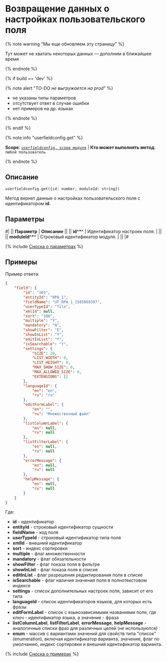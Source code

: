 # Возвращение данных о настройках пользовательского поля

{% note warning "Мы еще обновляем эту страницу" %}

Тут может не хватать некоторых данных — дополним в ближайшее время

{% endnote %}

{% if build == 'dev' %}

{% note alert "TO-DO _не выгружается на prod_" %}

- не указаны типы параметров
- отсутствует ответ в случае ошибки
- нет примеров на др. языках
  
{% endnote %}

{% endif %}

{% note info "userfieldconfig.get" %}

**Scope**: [`userfieldconfig, scope модуля`](../../../../scopes/permissions.md) | **Кто может выполнять метод**: `любой пользователь`

{% endnote %}

## Описание

```http
userfieldconfig.get({id: number, moduleId: string})
```

Метод вернет данные о настройках пользовательского поля с идентификатором **id**.

## Параметры

#|
|| **Параметр** | **Описание** ||
|| **id^*^** | Идентификатор настроек поля.  | ||
|| **moduleId^*^** | Строковый идентификатор модуля.  | ||
|#

{% include [Сноска о параметрах](../../../../../_includes/required.md) %}

## Примеры

Пример ответа:

```json
{
    "field": {
        "id": "165",
        "entityId": "RPA_1",
        "fieldName": "UF_RPA_1_1585069397",
        "userTypeId": "file",
        "xmlId": null,
        "sort": "100",
        "multiple": "Y",
        "mandatory": "N",
        "showFilter": "E",
        "showInList": "Y",
        "editInList": "Y",
        "isSearchable": "Y",
        "settings": {
            "SIZE": 20,
            "LIST_WIDTH": 0,
            "LIST_HEIGHT": 0,
            "MAX_SHOW_SIZE": 0,
            "MAX_ALLOWED_SIZE": 0,
            "EXTENSIONS": []
        },
        "languageId": {
            "en": "en",
            "ru": "ru"
        },
        "editFormLabel": {
            "en": "",
            "ru": "Множественный файл"
        },
        "listColumnLabel": {
            "en": null,
            "ru": null
        },
        "listFilterLabel": {
            "en": null,
            "ru": null
        },
        "errorMessage": {
            "en": null,
            "ru": null
        },
        "helpMessage": {
            "en": null,
            "ru": null
        }
    }
}
```

Где:
- **id** - идентификатор
- **entityId** - строковый идентификатор сущности
- **fieldName** - код поля
- **userTypeId** - строковый идентификатор типа поля
- **xmlId** - внешний идентификатор
- **sort** - индекс сортировки
- **multiple** - флаг множественности
- **mandatory** - флаг обязательности
- **showFilter** - флаг показа поля в фильтре
- **showInList** - флаг показа поля в списке
- **editInList** - флаг разрешения редактирования поля в списке
- **isSearchable** - флаг наличия значения поля в полнотекстовом индексе
- **settings** - список дополнительных настроек поля, зависит от его типа
- **languageId** - список идентификаторов языков, для которых есть фразы
- **editFormLabel** - список с языкозависимыми названиями поля, где ключ - идентификатор языка, а значение - фраза
- **listColumnLabel**, **listFilterLabel**, **errorMessage**, **helpMessage** - аналогичные списки фраз для различных целей (не используются)
- **enum** - массив с вариантами значений для свойств типа "список" (enumeration), включая идентификатор варианта, значение, флаг по умолчанию, индекс сортировки и внешний идентификатор варианта.

{% include [Сноска о примерах](../../../../../_includes/examples.md) %}
